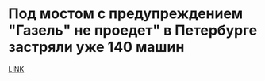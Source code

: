 # Под мостом с предупреждением "Газель" не проедет"  в Петербурге застряли уже 140 машин



[LINK](https://varlamov.ru/2768035.html)